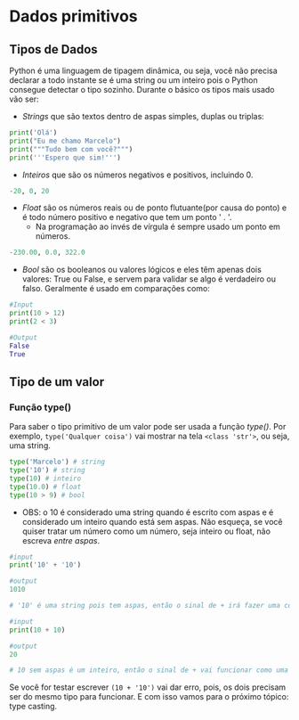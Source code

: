 # Dados primitivos

## Tipos de Dados

Python é uma linguagem de tipagem dinâmica, ou seja, você não precisa declarar a todo instante se é uma string ou um inteiro pois o Python consegue detectar o tipo sozinho. 
Durante o básico os tipos mais usado vão ser:

- *Strings* que são textos dentro de aspas simples, duplas ou triplas: 

``` py
print('Olá')
print("Eu me chamo Marcelo")
print("""Tudo bem com você?""")
print('''Espero que sim!''')
```

- *Inteiros* que são os números negativos e positivos, incluindo 0.  

``` py
-20, 0, 20
```

- *Float* são os números reais ou de ponto flutuante(por causa do ponto) e é todo número positivo e negativo que tem um ponto ' . '.    
  - Na programação ao invés de vírgula é sempre usado um ponto em números.

```py
-230.00, 0.0, 322.0
```

- *Bool* são os booleanos ou valores lógicos e eles têm apenas dois valores: True ou False, e servem para validar se algo é verdadeiro ou falso. Geralmente é usado em comparações como: 

```py
#Input
print(10 > 12)
print(2 < 3)

#Output
False
True
```

## Tipo de um valor

### Função type()

Para saber o tipo primitivo de um valor pode ser usada a função *type()*. Por exemplo, `type('Qualquer coisa')` vai mostrar na tela `<class 'str'>`, ou seja, uma string.                                      
```py
type('Marcelo') # string                                
type('10') # string                          
type(10) # inteiro          
type(10.0) # float                       
type(10 > 9) # bool           
```

- OBS: o 10 é considerado uma string quando é escrito com aspas e é considerado um inteiro quando está sem aspas. Não esqueça, se você quiser tratar um número como um número, seja inteiro ou float, não escreva *entre aspas*.
```py
#input
print('10' + '10') 

#output
1010

# '10' é uma string pois tem aspas, então o sinal de + irá fazer uma concatenação, que é juntar os dois valores, por isso o resultado foi '1010'

#input
print(10 + 10) 

#output
20

# 10 sem aspas é um inteiro, então o sinal de + vai funcionar como uma conta normal e vai mostrar na tela 20.
```
Se você for testar escrever `(10 + '10')` vai dar erro, pois, os dois precisam ser do mesmo tipo para funcionar. E com isso vamos para o próximo tópico: type casting.



